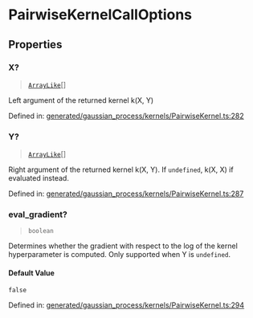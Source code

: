 # PairwiseKernelCallOptions

## Properties

### X?

> [`ArrayLike`](../types/ArrayLike.md)[]

Left argument of the returned kernel k(X, Y)

Defined in:  [generated/gaussian\_process/kernels/PairwiseKernel.ts:282](https://github.com/transitive-bullshit/scikit-learn-ts/blob/92ab806/packages/sklearn/src/generated/gaussian_process/kernels/PairwiseKernel.ts#L282)

### Y?

> [`ArrayLike`](../types/ArrayLike.md)[]

Right argument of the returned kernel k(X, Y). If `undefined`, k(X, X) if evaluated instead.

Defined in:  [generated/gaussian\_process/kernels/PairwiseKernel.ts:287](https://github.com/transitive-bullshit/scikit-learn-ts/blob/92ab806/packages/sklearn/src/generated/gaussian_process/kernels/PairwiseKernel.ts#L287)

### eval\_gradient?

> `boolean`

Determines whether the gradient with respect to the log of the kernel hyperparameter is computed. Only supported when Y is `undefined`.

#### Default Value

`false`

Defined in:  [generated/gaussian\_process/kernels/PairwiseKernel.ts:294](https://github.com/transitive-bullshit/scikit-learn-ts/blob/92ab806/packages/sklearn/src/generated/gaussian_process/kernels/PairwiseKernel.ts#L294)
